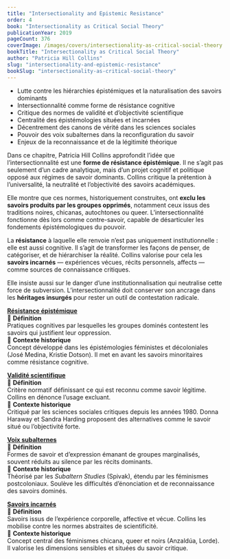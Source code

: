 ```yaml
---
title: "Intersectionality and Epistemic Resistance"
order: 4
book: "Intersectionality as Critical Social Theory"
publicationYear: 2019
pageCount: 376
coverImage: /images/covers/intersectionality-as-critical-social-theory.jpg
bookTitle: "Intersectionality as Critical Social Theory"
author: "Patricia Hill Collins"
slug: "intersectionality-and-epistemic-resistance"
bookSlug: "intersectionality-as-critical-social-theory"
---
```


<!--themes:start-->
- Lutte contre les hiérarchies épistémiques et la naturalisation des savoirs dominants  
- Intersectionnalité comme forme de résistance cognitive  
- Critique des normes de validité et d’objectivité scientifique  
- Centralité des épistémologies situées et incarnées  
- Décentrement des canons de vérité dans les sciences sociales  
- Pouvoir des voix subalternes dans la reconfiguration du savoir  
- Enjeux de la reconnaissance et de la légitimité théorique  
<!--themes:end-->

<!--summary:start-->
Dans ce chapitre, Patricia Hill Collins approfondit l’idée que l’intersectionnalité est une **forme de résistance épistémique**. Il ne s’agit pas seulement d’un cadre analytique, mais d’un projet cognitif et politique opposé aux régimes de savoir dominants. Collins critique la prétention à l’universalité, la neutralité et l’objectivité des savoirs académiques.

Elle montre que ces normes, historiquement construites, ont **exclu les savoirs produits par les groupes opprimés**, notamment ceux issus des traditions noires, chicanas, autochtones ou queer. L’intersectionnalité fonctionne dès lors comme contre-savoir, capable de désarticuler les fondements épistémologiques du pouvoir.

La **résistance** à laquelle elle renvoie n’est pas uniquement institutionnelle : elle est aussi cognitive. Il s’agit de transformer les façons de penser, de catégoriser, et de hiérarchiser la réalité. Collins valorise pour cela les **savoirs incarnés** — expériences vécues, récits personnels, affects — comme sources de connaissance critiques.

Elle insiste aussi sur le danger d’une institutionnalisation qui neutralise cette force de subversion. L’intersectionnalité doit conserver son ancrage dans les **héritages insurgés** pour rester un outil de contestation radicale.
<!--summary:end-->

<!--concepts:start-->

[**Résistance épistémique**](/concepts/resistance-epistemique)  
🔹 **Définition**  
Pratiques cognitives par lesquelles les groupes dominés contestent les savoirs qui justifient leur oppression.  
🔹 **Contexte historique**  
Concept développé dans les épistémologies féministes et décoloniales (José Medina, Kristie Dotson). Il met en avant les savoirs minoritaires comme résistance cognitive.

[**Validité scientifique**](/concepts/validite-scientifique)  
🔹 **Définition**  
Critère normatif définissant ce qui est reconnu comme savoir légitime. Collins en dénonce l’usage excluant.  
🔹 **Contexte historique**  
Critiqué par les sciences sociales critiques depuis les années 1980. Donna Haraway et Sandra Harding proposent des alternatives comme le savoir situé ou l’objectivité forte.

[**Voix subalternes**](/concepts/voix-subalternes)  
🔹 **Définition**  
Formes de savoir et d’expression émanant de groupes marginalisés, souvent réduits au silence par les récits dominants.  
🔹 **Contexte historique**  
Théorisé par les *Subaltern Studies* (Spivak), étendu par les féminismes postcoloniaux. Soulève les difficultés d’énonciation et de reconnaissance des savoirs dominés.

[**Savoirs incarnés**](/concepts/savoirs-incarnes)  
🔹 **Définition**  
Savoirs issus de l’expérience corporelle, affective et vécue. Collins les mobilise contre les normes abstraites de scientificité.  
🔹 **Contexte historique**  
Concept central des féminismes chicana, queer et noirs (Anzaldúa, Lorde). Il valorise les dimensions sensibles et situées du savoir critique.

<!--concepts:end-->
